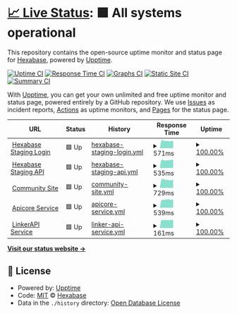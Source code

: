 # [📈 Live Status](https://b-eee.github.io/ServiceUptime-STG): <!--live status--> **🟩 All systems operational**

This repository contains the open-source uptime monitor and status page for [Hexabase](https://b-eee.github.io/ServiceUptime-STG), powered by [Upptime](https://github.com/upptime/upptime).

[![Uptime CI](https://github.com/b-eee/ServiceUptime-STG/workflows/Uptime%20CI/badge.svg)](https://github.com/upptime/upptime/actions?query=workflow%3A%22Uptime+CI%22)
[![Response Time CI](https://github.com/b-eee/ServiceUptime-STG/workflows/Response%20Time%20CI/badge.svg)](https://github.com/upptime/upptime/actions?query=workflow%3A%22Response+Time+CI%22)
[![Graphs CI](https://github.com/b-eee/ServiceUptime-STG/workflows/Graphs%20CI/badge.svg)](https://github.com/upptime/upptime/actions?query=workflow%3A%22Graphs+CI%22)
[![Static Site CI](https://github.com/b-eee/ServiceUptime-STG/workflows/Static%20Site%20CI/badge.svg)](https://github.com/upptime/upptime/actions?query=workflow%3A%22Static+Site+CI%22)
[![Summary CI](https://github.com/b-eee/ServiceUptime-STG/workflows/Summary%20CI/badge.svg)](https://github.com/upptime/upptime/actions?query=workflow%3A%22Summary+CI%22)

With [Upptime](https://upptime.js.org), you can get your own unlimited and free uptime monitor and status page, powered entirely by a GitHub repository. We use [Issues](https://github.com/b-eee/ServiceUptime-STG/issues) as incident reports, [Actions](https://github.com/b-eee/ServiceUptime-STG/actions) as uptime monitors, and [Pages](https://b-eee.github.io/ServiceUptime-STG) for the status page.

<!--start: status pages-->
<!-- This summary is generated by Upptime (https://github.com/upptime/upptime) -->
<!-- Do not edit this manually, your changes will be overwritten -->
<!-- prettier-ignore -->
| URL | Status | History | Response Time | Uptime |
| --- | ------ | ------- | ------------- | ------ |
| <img alt="" src="https://favicons.githubusercontent.com/az.hexabase.com" height="13"> [Hexabase Staging Login](https://az.hexabase.com/login) | 🟩 Up | [hexabase-staging-login.yml](https://github.com/b-eee/ServiceUptimeSTG/commits/HEAD/history/hexabase-staging-login.yml) | <details><summary><img alt="Response time graph" src="./graphs/hexabase-staging-login/response-time-week.png" height="20"> 571ms</summary><br><a href="https://b-eee.github.io/ServiceUptimeSTG/history/hexabase-staging-login"><img alt="Response time 613" src="https://img.shields.io/endpoint?url=https%3A%2F%2Fraw.githubusercontent.com%2Fb-eee%2FServiceUptimeSTG%2FHEAD%2Fapi%2Fhexabase-staging-login%2Fresponse-time.json"></a><br><a href="https://b-eee.github.io/ServiceUptimeSTG/history/hexabase-staging-login"><img alt="24-hour response time 557" src="https://img.shields.io/endpoint?url=https%3A%2F%2Fraw.githubusercontent.com%2Fb-eee%2FServiceUptimeSTG%2FHEAD%2Fapi%2Fhexabase-staging-login%2Fresponse-time-day.json"></a><br><a href="https://b-eee.github.io/ServiceUptimeSTG/history/hexabase-staging-login"><img alt="7-day response time 571" src="https://img.shields.io/endpoint?url=https%3A%2F%2Fraw.githubusercontent.com%2Fb-eee%2FServiceUptimeSTG%2FHEAD%2Fapi%2Fhexabase-staging-login%2Fresponse-time-week.json"></a><br><a href="https://b-eee.github.io/ServiceUptimeSTG/history/hexabase-staging-login"><img alt="30-day response time 538" src="https://img.shields.io/endpoint?url=https%3A%2F%2Fraw.githubusercontent.com%2Fb-eee%2FServiceUptimeSTG%2FHEAD%2Fapi%2Fhexabase-staging-login%2Fresponse-time-month.json"></a><br><a href="https://b-eee.github.io/ServiceUptimeSTG/history/hexabase-staging-login"><img alt="1-year response time 609" src="https://img.shields.io/endpoint?url=https%3A%2F%2Fraw.githubusercontent.com%2Fb-eee%2FServiceUptimeSTG%2FHEAD%2Fapi%2Fhexabase-staging-login%2Fresponse-time-year.json"></a></details> | <details><summary><a href="https://b-eee.github.io/ServiceUptimeSTG/history/hexabase-staging-login">100.00%</a></summary><a href="https://b-eee.github.io/ServiceUptimeSTG/history/hexabase-staging-login"><img alt="All-time uptime 100.00%" src="https://img.shields.io/endpoint?url=https%3A%2F%2Fraw.githubusercontent.com%2Fb-eee%2FServiceUptimeSTG%2FHEAD%2Fapi%2Fhexabase-staging-login%2Fuptime.json"></a><br><a href="https://b-eee.github.io/ServiceUptimeSTG/history/hexabase-staging-login"><img alt="24-hour uptime 100.00%" src="https://img.shields.io/endpoint?url=https%3A%2F%2Fraw.githubusercontent.com%2Fb-eee%2FServiceUptimeSTG%2FHEAD%2Fapi%2Fhexabase-staging-login%2Fuptime-day.json"></a><br><a href="https://b-eee.github.io/ServiceUptimeSTG/history/hexabase-staging-login"><img alt="7-day uptime 100.00%" src="https://img.shields.io/endpoint?url=https%3A%2F%2Fraw.githubusercontent.com%2Fb-eee%2FServiceUptimeSTG%2FHEAD%2Fapi%2Fhexabase-staging-login%2Fuptime-week.json"></a><br><a href="https://b-eee.github.io/ServiceUptimeSTG/history/hexabase-staging-login"><img alt="30-day uptime 100.00%" src="https://img.shields.io/endpoint?url=https%3A%2F%2Fraw.githubusercontent.com%2Fb-eee%2FServiceUptimeSTG%2FHEAD%2Fapi%2Fhexabase-staging-login%2Fuptime-month.json"></a><br><a href="https://b-eee.github.io/ServiceUptimeSTG/history/hexabase-staging-login"><img alt="1-year uptime 100.00%" src="https://img.shields.io/endpoint?url=https%3A%2F%2Fraw.githubusercontent.com%2Fb-eee%2FServiceUptimeSTG%2FHEAD%2Fapi%2Fhexabase-staging-login%2Fuptime-year.json"></a></details>
| <img alt="" src="https://favicons.githubusercontent.com/az-api.hexabase.com" height="13"> [Hexabase Staging API](https://az-api.hexabase.com/health_check) | 🟩 Up | [hexabase-staging-api.yml](https://github.com/b-eee/ServiceUptimeSTG/commits/HEAD/history/hexabase-staging-api.yml) | <details><summary><img alt="Response time graph" src="./graphs/hexabase-staging-api/response-time-week.png" height="20"> 535ms</summary><br><a href="https://b-eee.github.io/ServiceUptimeSTG/history/hexabase-staging-api"><img alt="Response time 573" src="https://img.shields.io/endpoint?url=https%3A%2F%2Fraw.githubusercontent.com%2Fb-eee%2FServiceUptimeSTG%2FHEAD%2Fapi%2Fhexabase-staging-api%2Fresponse-time.json"></a><br><a href="https://b-eee.github.io/ServiceUptimeSTG/history/hexabase-staging-api"><img alt="24-hour response time 547" src="https://img.shields.io/endpoint?url=https%3A%2F%2Fraw.githubusercontent.com%2Fb-eee%2FServiceUptimeSTG%2FHEAD%2Fapi%2Fhexabase-staging-api%2Fresponse-time-day.json"></a><br><a href="https://b-eee.github.io/ServiceUptimeSTG/history/hexabase-staging-api"><img alt="7-day response time 535" src="https://img.shields.io/endpoint?url=https%3A%2F%2Fraw.githubusercontent.com%2Fb-eee%2FServiceUptimeSTG%2FHEAD%2Fapi%2Fhexabase-staging-api%2Fresponse-time-week.json"></a><br><a href="https://b-eee.github.io/ServiceUptimeSTG/history/hexabase-staging-api"><img alt="30-day response time 517" src="https://img.shields.io/endpoint?url=https%3A%2F%2Fraw.githubusercontent.com%2Fb-eee%2FServiceUptimeSTG%2FHEAD%2Fapi%2Fhexabase-staging-api%2Fresponse-time-month.json"></a><br><a href="https://b-eee.github.io/ServiceUptimeSTG/history/hexabase-staging-api"><img alt="1-year response time 584" src="https://img.shields.io/endpoint?url=https%3A%2F%2Fraw.githubusercontent.com%2Fb-eee%2FServiceUptimeSTG%2FHEAD%2Fapi%2Fhexabase-staging-api%2Fresponse-time-year.json"></a></details> | <details><summary><a href="https://b-eee.github.io/ServiceUptimeSTG/history/hexabase-staging-api">100.00%</a></summary><a href="https://b-eee.github.io/ServiceUptimeSTG/history/hexabase-staging-api"><img alt="All-time uptime 100.00%" src="https://img.shields.io/endpoint?url=https%3A%2F%2Fraw.githubusercontent.com%2Fb-eee%2FServiceUptimeSTG%2FHEAD%2Fapi%2Fhexabase-staging-api%2Fuptime.json"></a><br><a href="https://b-eee.github.io/ServiceUptimeSTG/history/hexabase-staging-api"><img alt="24-hour uptime 100.00%" src="https://img.shields.io/endpoint?url=https%3A%2F%2Fraw.githubusercontent.com%2Fb-eee%2FServiceUptimeSTG%2FHEAD%2Fapi%2Fhexabase-staging-api%2Fuptime-day.json"></a><br><a href="https://b-eee.github.io/ServiceUptimeSTG/history/hexabase-staging-api"><img alt="7-day uptime 100.00%" src="https://img.shields.io/endpoint?url=https%3A%2F%2Fraw.githubusercontent.com%2Fb-eee%2FServiceUptimeSTG%2FHEAD%2Fapi%2Fhexabase-staging-api%2Fuptime-week.json"></a><br><a href="https://b-eee.github.io/ServiceUptimeSTG/history/hexabase-staging-api"><img alt="30-day uptime 100.00%" src="https://img.shields.io/endpoint?url=https%3A%2F%2Fraw.githubusercontent.com%2Fb-eee%2FServiceUptimeSTG%2FHEAD%2Fapi%2Fhexabase-staging-api%2Fuptime-month.json"></a><br><a href="https://b-eee.github.io/ServiceUptimeSTG/history/hexabase-staging-api"><img alt="1-year uptime 100.00%" src="https://img.shields.io/endpoint?url=https%3A%2F%2Fraw.githubusercontent.com%2Fb-eee%2FServiceUptimeSTG%2FHEAD%2Fapi%2Fhexabase-staging-api%2Fuptime-year.json"></a></details>
| <img alt="" src="https://favicons.githubusercontent.com/community.hexabase.com" height="13"> [Community Site](https://community.hexabase.com) | 🟩 Up | [community-site.yml](https://github.com/b-eee/ServiceUptimeSTG/commits/HEAD/history/community-site.yml) | <details><summary><img alt="Response time graph" src="./graphs/community-site/response-time-week.png" height="20"> 729ms</summary><br><a href="https://b-eee.github.io/ServiceUptimeSTG/history/community-site"><img alt="Response time 700" src="https://img.shields.io/endpoint?url=https%3A%2F%2Fraw.githubusercontent.com%2Fb-eee%2FServiceUptimeSTG%2FHEAD%2Fapi%2Fcommunity-site%2Fresponse-time.json"></a><br><a href="https://b-eee.github.io/ServiceUptimeSTG/history/community-site"><img alt="24-hour response time 727" src="https://img.shields.io/endpoint?url=https%3A%2F%2Fraw.githubusercontent.com%2Fb-eee%2FServiceUptimeSTG%2FHEAD%2Fapi%2Fcommunity-site%2Fresponse-time-day.json"></a><br><a href="https://b-eee.github.io/ServiceUptimeSTG/history/community-site"><img alt="7-day response time 729" src="https://img.shields.io/endpoint?url=https%3A%2F%2Fraw.githubusercontent.com%2Fb-eee%2FServiceUptimeSTG%2FHEAD%2Fapi%2Fcommunity-site%2Fresponse-time-week.json"></a><br><a href="https://b-eee.github.io/ServiceUptimeSTG/history/community-site"><img alt="30-day response time 731" src="https://img.shields.io/endpoint?url=https%3A%2F%2Fraw.githubusercontent.com%2Fb-eee%2FServiceUptimeSTG%2FHEAD%2Fapi%2Fcommunity-site%2Fresponse-time-month.json"></a><br><a href="https://b-eee.github.io/ServiceUptimeSTG/history/community-site"><img alt="1-year response time 704" src="https://img.shields.io/endpoint?url=https%3A%2F%2Fraw.githubusercontent.com%2Fb-eee%2FServiceUptimeSTG%2FHEAD%2Fapi%2Fcommunity-site%2Fresponse-time-year.json"></a></details> | <details><summary><a href="https://b-eee.github.io/ServiceUptimeSTG/history/community-site">100.00%</a></summary><a href="https://b-eee.github.io/ServiceUptimeSTG/history/community-site"><img alt="All-time uptime 100.00%" src="https://img.shields.io/endpoint?url=https%3A%2F%2Fraw.githubusercontent.com%2Fb-eee%2FServiceUptimeSTG%2FHEAD%2Fapi%2Fcommunity-site%2Fuptime.json"></a><br><a href="https://b-eee.github.io/ServiceUptimeSTG/history/community-site"><img alt="24-hour uptime 100.00%" src="https://img.shields.io/endpoint?url=https%3A%2F%2Fraw.githubusercontent.com%2Fb-eee%2FServiceUptimeSTG%2FHEAD%2Fapi%2Fcommunity-site%2Fuptime-day.json"></a><br><a href="https://b-eee.github.io/ServiceUptimeSTG/history/community-site"><img alt="7-day uptime 100.00%" src="https://img.shields.io/endpoint?url=https%3A%2F%2Fraw.githubusercontent.com%2Fb-eee%2FServiceUptimeSTG%2FHEAD%2Fapi%2Fcommunity-site%2Fuptime-week.json"></a><br><a href="https://b-eee.github.io/ServiceUptimeSTG/history/community-site"><img alt="30-day uptime 100.00%" src="https://img.shields.io/endpoint?url=https%3A%2F%2Fraw.githubusercontent.com%2Fb-eee%2FServiceUptimeSTG%2FHEAD%2Fapi%2Fcommunity-site%2Fuptime-month.json"></a><br><a href="https://b-eee.github.io/ServiceUptimeSTG/history/community-site"><img alt="1-year uptime 100.00%" src="https://img.shields.io/endpoint?url=https%3A%2F%2Fraw.githubusercontent.com%2Fb-eee%2FServiceUptimeSTG%2FHEAD%2Fapi%2Fcommunity-site%2Fuptime-year.json"></a></details>
| <img alt="" src="https://favicons.githubusercontent.com/az-hxg.hexabase.com" height="13"> [Apicore Service](https://az-hxg.hexabase.com/apicore/health_check) | 🟩 Up | [apicore-service.yml](https://github.com/b-eee/ServiceUptimeSTG/commits/HEAD/history/apicore-service.yml) | <details><summary><img alt="Response time graph" src="./graphs/apicore-service/response-time-week.png" height="20"> 539ms</summary><br><a href="https://b-eee.github.io/ServiceUptimeSTG/history/apicore-service"><img alt="Response time 607" src="https://img.shields.io/endpoint?url=https%3A%2F%2Fraw.githubusercontent.com%2Fb-eee%2FServiceUptimeSTG%2FHEAD%2Fapi%2Fapicore-service%2Fresponse-time.json"></a><br><a href="https://b-eee.github.io/ServiceUptimeSTG/history/apicore-service"><img alt="24-hour response time 518" src="https://img.shields.io/endpoint?url=https%3A%2F%2Fraw.githubusercontent.com%2Fb-eee%2FServiceUptimeSTG%2FHEAD%2Fapi%2Fapicore-service%2Fresponse-time-day.json"></a><br><a href="https://b-eee.github.io/ServiceUptimeSTG/history/apicore-service"><img alt="7-day response time 539" src="https://img.shields.io/endpoint?url=https%3A%2F%2Fraw.githubusercontent.com%2Fb-eee%2FServiceUptimeSTG%2FHEAD%2Fapi%2Fapicore-service%2Fresponse-time-week.json"></a><br><a href="https://b-eee.github.io/ServiceUptimeSTG/history/apicore-service"><img alt="30-day response time 553" src="https://img.shields.io/endpoint?url=https%3A%2F%2Fraw.githubusercontent.com%2Fb-eee%2FServiceUptimeSTG%2FHEAD%2Fapi%2Fapicore-service%2Fresponse-time-month.json"></a><br><a href="https://b-eee.github.io/ServiceUptimeSTG/history/apicore-service"><img alt="1-year response time 626" src="https://img.shields.io/endpoint?url=https%3A%2F%2Fraw.githubusercontent.com%2Fb-eee%2FServiceUptimeSTG%2FHEAD%2Fapi%2Fapicore-service%2Fresponse-time-year.json"></a></details> | <details><summary><a href="https://b-eee.github.io/ServiceUptimeSTG/history/apicore-service">100.00%</a></summary><a href="https://b-eee.github.io/ServiceUptimeSTG/history/apicore-service"><img alt="All-time uptime 69.68%" src="https://img.shields.io/endpoint?url=https%3A%2F%2Fraw.githubusercontent.com%2Fb-eee%2FServiceUptimeSTG%2FHEAD%2Fapi%2Fapicore-service%2Fuptime.json"></a><br><a href="https://b-eee.github.io/ServiceUptimeSTG/history/apicore-service"><img alt="24-hour uptime 100.00%" src="https://img.shields.io/endpoint?url=https%3A%2F%2Fraw.githubusercontent.com%2Fb-eee%2FServiceUptimeSTG%2FHEAD%2Fapi%2Fapicore-service%2Fuptime-day.json"></a><br><a href="https://b-eee.github.io/ServiceUptimeSTG/history/apicore-service"><img alt="7-day uptime 100.00%" src="https://img.shields.io/endpoint?url=https%3A%2F%2Fraw.githubusercontent.com%2Fb-eee%2FServiceUptimeSTG%2FHEAD%2Fapi%2Fapicore-service%2Fuptime-week.json"></a><br><a href="https://b-eee.github.io/ServiceUptimeSTG/history/apicore-service"><img alt="30-day uptime 100.00%" src="https://img.shields.io/endpoint?url=https%3A%2F%2Fraw.githubusercontent.com%2Fb-eee%2FServiceUptimeSTG%2FHEAD%2Fapi%2Fapicore-service%2Fuptime-month.json"></a><br><a href="https://b-eee.github.io/ServiceUptimeSTG/history/apicore-service"><img alt="1-year uptime 77.79%" src="https://img.shields.io/endpoint?url=https%3A%2F%2Fraw.githubusercontent.com%2Fb-eee%2FServiceUptimeSTG%2FHEAD%2Fapi%2Fapicore-service%2Fuptime-year.json"></a></details>
| <img alt="" src="https://favicons.githubusercontent.com/az-hxg.hexabase.com" height="13"> [LinkerAPI Service](https://az-hxg.hexabase.com/linkerapi/health_check) | 🟩 Up | [linker-api-service.yml](https://github.com/b-eee/ServiceUptimeSTG/commits/HEAD/history/linker-api-service.yml) | <details><summary><img alt="Response time graph" src="./graphs/linker-api-service/response-time-week.png" height="20"> 161ms</summary><br><a href="https://b-eee.github.io/ServiceUptimeSTG/history/linker-api-service"><img alt="Response time 159" src="https://img.shields.io/endpoint?url=https%3A%2F%2Fraw.githubusercontent.com%2Fb-eee%2FServiceUptimeSTG%2FHEAD%2Fapi%2Flinker-api-service%2Fresponse-time.json"></a><br><a href="https://b-eee.github.io/ServiceUptimeSTG/history/linker-api-service"><img alt="24-hour response time 161" src="https://img.shields.io/endpoint?url=https%3A%2F%2Fraw.githubusercontent.com%2Fb-eee%2FServiceUptimeSTG%2FHEAD%2Fapi%2Flinker-api-service%2Fresponse-time-day.json"></a><br><a href="https://b-eee.github.io/ServiceUptimeSTG/history/linker-api-service"><img alt="7-day response time 161" src="https://img.shields.io/endpoint?url=https%3A%2F%2Fraw.githubusercontent.com%2Fb-eee%2FServiceUptimeSTG%2FHEAD%2Fapi%2Flinker-api-service%2Fresponse-time-week.json"></a><br><a href="https://b-eee.github.io/ServiceUptimeSTG/history/linker-api-service"><img alt="30-day response time 156" src="https://img.shields.io/endpoint?url=https%3A%2F%2Fraw.githubusercontent.com%2Fb-eee%2FServiceUptimeSTG%2FHEAD%2Fapi%2Flinker-api-service%2Fresponse-time-month.json"></a><br><a href="https://b-eee.github.io/ServiceUptimeSTG/history/linker-api-service"><img alt="1-year response time 159" src="https://img.shields.io/endpoint?url=https%3A%2F%2Fraw.githubusercontent.com%2Fb-eee%2FServiceUptimeSTG%2FHEAD%2Fapi%2Flinker-api-service%2Fresponse-time-year.json"></a></details> | <details><summary><a href="https://b-eee.github.io/ServiceUptimeSTG/history/linker-api-service">100.00%</a></summary><a href="https://b-eee.github.io/ServiceUptimeSTG/history/linker-api-service"><img alt="All-time uptime 100.00%" src="https://img.shields.io/endpoint?url=https%3A%2F%2Fraw.githubusercontent.com%2Fb-eee%2FServiceUptimeSTG%2FHEAD%2Fapi%2Flinker-api-service%2Fuptime.json"></a><br><a href="https://b-eee.github.io/ServiceUptimeSTG/history/linker-api-service"><img alt="24-hour uptime 100.00%" src="https://img.shields.io/endpoint?url=https%3A%2F%2Fraw.githubusercontent.com%2Fb-eee%2FServiceUptimeSTG%2FHEAD%2Fapi%2Flinker-api-service%2Fuptime-day.json"></a><br><a href="https://b-eee.github.io/ServiceUptimeSTG/history/linker-api-service"><img alt="7-day uptime 100.00%" src="https://img.shields.io/endpoint?url=https%3A%2F%2Fraw.githubusercontent.com%2Fb-eee%2FServiceUptimeSTG%2FHEAD%2Fapi%2Flinker-api-service%2Fuptime-week.json"></a><br><a href="https://b-eee.github.io/ServiceUptimeSTG/history/linker-api-service"><img alt="30-day uptime 100.00%" src="https://img.shields.io/endpoint?url=https%3A%2F%2Fraw.githubusercontent.com%2Fb-eee%2FServiceUptimeSTG%2FHEAD%2Fapi%2Flinker-api-service%2Fuptime-month.json"></a><br><a href="https://b-eee.github.io/ServiceUptimeSTG/history/linker-api-service"><img alt="1-year uptime 100.00%" src="https://img.shields.io/endpoint?url=https%3A%2F%2Fraw.githubusercontent.com%2Fb-eee%2FServiceUptimeSTG%2FHEAD%2Fapi%2Flinker-api-service%2Fuptime-year.json"></a></details>

<!--end: status pages-->

[**Visit our status website →**](https://b-eee.github.io/ServiceUptime-STG)

## 📄 License

- Powered by: [Upptime](https://github.com/upptime/upptime)
- Code: [MIT](./LICENSE) © [Hexabase](https://b-eee.github.io/ServiceUptime-STG)
- Data in the `./history` directory: [Open Database License](https://opendatacommons.org/licenses/odbl/1-0/)
